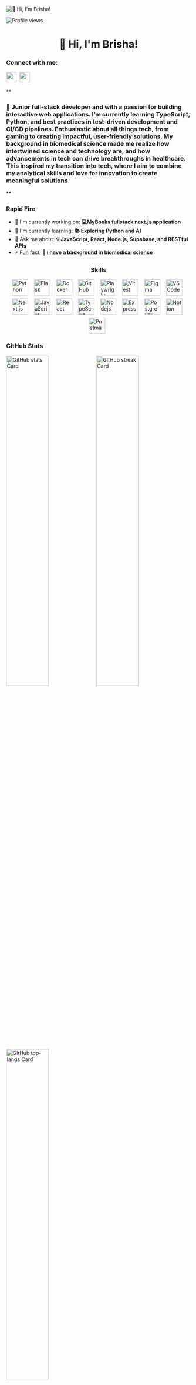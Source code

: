![👋 Hi, I'm Brisha!](https://static.wixstatic.com/media/53fad0_ce0704caa0174d6aa9b2b8101a62fa77~mv2.gif)

![Profile views](https://komarev.com/ghpvc/?username=BrishaP&label=Profile%20views&color=0e75b6&style=flat)

<div id="toc">
  <ul align="center" style="list-style: none">
    <summary>
      <h1>
        👋 Hi, I'm Brisha!
      </h1>
    </summary>
  </ul>
</div>

**<h3 align="left">Connect with me:</h3>** 
<p align="left"><a href="https://github.com/sushilmagare10" target="_blank"><img src="https://img.shields.io/badge/GitHub-100000?logo=github&logoColor=white" height="28" style="margin-right: 4px"></a> <a href="https://www.linkedin.com/in/www.linkedin.com/in/brisha-patel" target="_blank"><img src="https://img.shields.io/badge/LinkedIn-0077B5?style=for-the-badge&logo=linkedin&logoColor=white" height="28" style="margin-right: 4px"></a></p>

 **<h3 align="left">🚀 Junior full-stack developer and with a passion for building interactive web applications. I’m currently learning TypeScript, Python, and best practices in test-driven development and CI/CD pipelines. Enthusiastic about all things tech, from gaming to creating impactful, user-friendly solutions. My background in biomedical science made me realize how intertwined science and technology are, and how advancements in tech can drive breakthroughs in healthcare. This inspired my transition into tech, where I aim to combine my analytical skills and love for innovation to create meaningful solutions.
 </h3>**

**<h3 align="left">Rapid Fire</h3>**

- 💼 I'm currently working on: **💻MyBooks fullstack next.js application**
- 🌱 I'm currently learning: **📚 Exploring Python and AI**
- 💬 Ask me about: **💡 JavaScript, React, Node.js, Supabase, and RESTful APIs**
- ⚡ Fun fact: **🎢 I have a background in biomedical science**

 **<h3 align="center">Skills</h3>**

<div style="display: flex; flex-wrap: wrap; gap: 8px; justify-content: center;"><img src="https://cdn.jsdelivr.net/gh/devicons/devicon/icons/python/python-original.svg" height="44" alt="Python" style="margin-right: 8px"> <img src="https://cdn.jsdelivr.net/gh/devicons/devicon/icons/flask/flask-original.svg" height="44" alt="Flask" style="margin-right: 8px"> <img src="https://cdn.jsdelivr.net/gh/devicons/devicon/icons/docker/docker-original.svg" height="44" alt="Docker" style="margin-right: 8px"> <img src="https://cdn.jsdelivr.net/gh/devicons/devicon@latest/icons/github/github-original-wordmark.svg" height="44" alt="GitHub" style="margin-right: 8px"> <img src="https://cdn.jsdelivr.net/gh/devicons/devicon@latest/icons/playwright/playwright-original.svg" height="44" alt="Playwright" style="margin-right: 8px"> <img src="https://cdn.jsdelivr.net/gh/devicons/devicon@latest/icons/vitest/vitest-original.svg" height="44" alt="Vitest" style="margin-right: 8px"> <img src="https://cdn.jsdelivr.net/gh/devicons/devicon@latest/icons/figma/figma-original.svg" height="44" alt="Figma" style="margin-right: 8px"> <img src="https://cdn.jsdelivr.net/gh/devicons/devicon@latest/icons/vscode/vscode-original.svg" height="44" alt="VSCode" style="margin-right: 8px"> <img src="https://cdn.jsdelivr.net/gh/devicons/devicon@latest/icons/nextjs/nextjs-original-wordmark.svg" height="44" alt="Next.js" style="margin-right: 8px"> <img src="https://cdn.simpleicons.org/javascript/F7DF1E" height="44" alt="JavaScript" style="margin-right: 8px"> <img src="https://cdn.simpleicons.org/react/61DAFB" height="44" alt="React" style="margin-right: 8px"> <img src="https://cdn.simpleicons.org/typescript/3178C6" height="44" alt="TypeScript" style="margin-right: 8px"> <img src="https://cdn.simpleicons.org/adonisjs/5A45FF" height="44" alt="Nodejs" style="margin-right: 8px"> <img src="https://cdn.simpleicons.org/express/000000" height="44" alt="Express" style="margin-right: 8px"> <img src="https://cdn.simpleicons.org/postgresql/336791" height="44" alt="PostgreSQL" style="margin-right: 8px"> <img src="https://skillicons.dev/icons?i=notion" height="44" alt="Notion" style="margin-right: 8px"> <img src="https://skillicons.dev/icons?i=postman" height="44" alt="Postman" style="margin-right: 8px"></div>

 **<h3 align="left">GitHub Stats</h3>**

<p align="left">
  <img width="48%" src="https://github-readme-stats.vercel.app/api?username=BrishaP&theme=react&hide_title=false&hide_rank=false&show_icons=false&include_all_commits=false&count_private=true&line_height=23" alt="GitHub stats Card" />
  <img width="48%" src="https://streak-stats.demolab.com/?user=BrishaP&theme=react&hide_border=false&date_format=M+j%5B%2C+Y%5D&mode=daily&hide_total_contributions=false&hide_current_streak=false&hide_longest_streak=false&card_height=200" alt="GitHub streak Card" />
</p>

<p align="left">
  <img width="48%" src="https://github-readme-stats.vercel.app/api/top-langs?username=BrishaP&theme=react&hide_title=false&layout=compact&langs_count=6&hide_progress=false&card_width=400" alt="GitHub top-langs Card" />
</p>

![LeetCode Stats](https://leetcard.jacoblin.cool/Bpatel930?theme=dark&font=Roboto%20Flex)

